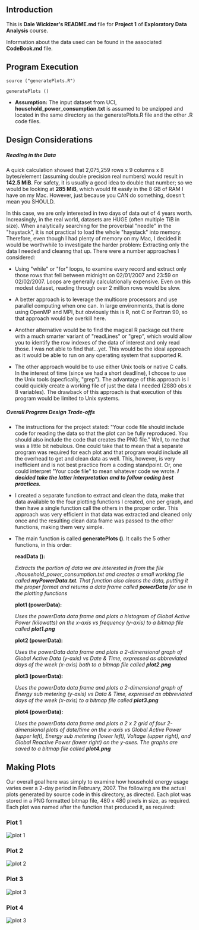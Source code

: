 ## Introduction

This is **Dale Wickizer's README.md** file for **Project 1** of **Exploratory Data Analysis** course. 

Information about the data used can be found in the associated **CodeBook.md** file.


## Program Execution

	source ("generatePlots.R")
	
	generatePlots ()

* **Assumption:**  The input dataset from UCI, **household\_power\_consumption.txt** is assumed to be unzipped and located in the same directory as the generatePlots.R file and the other .R code files.



## Design Considerations

##### Reading in the Data

A quick calculation showed that 2,075,259 rows x 9 columns x 8 bytes/element (assuming double precision real numbers) would result in **142.5 MiB**.  For safety, it is usually a good idea to double that number; so we would be looking at **285 MiB**, which would fit easily in the 8 GB of RAM I have on my Mac.  However, just because you CAN do something, doesn't mean you SHOULD.

In this case, we are only interested in two days of data out of 4 years worth. Increasingly, in the real world, datasets are HUGE (often multiple TiB in size). When analytically searching for the proverbial "needle" in the "haystack", it is not practical to load the whole "haystack" into memory.  Therefore, even though I had plenty of memory on my Mac, I decided it would be worthwhile to investigate the harder problem: Extracting only the data I needed and cleanng that up.
There were a number approaches I considered:

* Using "while" or "for" loops, to examine every record and extract only those rows that fell between midnight on 02/01/2007 and 23:59 on 02/02/2007.  Loops are generally calculationally expensive. Even on this modest dataset, reading through over 2 million rows would be slow.  

* A better approach is to leverage the multicore processors and use parallel computing when one can. In large environments, that is done using OpenMP and MPI, but obviously this is R, not C or Fortran 90, so that approach would be overkill here. 

* Another alternative would be to find the magical R package out there with a much smarter variant of "readLines" or "grep", which would allow you to identify the row indexes of the data of interest and only read those.  I was not able to find that...yet. This would be the ideal approach as it would be able to run on any operating system that supported R.

* The other approach would be to use either Unix tools or native C calls.  In the interest of time (since we had a short deadline), I choose to use the Unix tools (specfically, "grep"). The advantage of this approach is I could quickly create a working file of just the data I needed (2880 obs x 8 variables).  The drawback of this approach is that execution of this program would be limited to Unix systems.


##### Overall Program Design Trade-offs

* The instructions for the project stated: "Your code file should include code for reading the data so that the plot can be fully reproduced. You should also include the code that creates the PNG file."  Well, to me that was a little bit nebulous. One could take that to mean that a separate program was required for each plot and that program would include all the overhead to get and clean data as well. This, however, is very inefficient and is not best practice from a coding standpoint. Or, one could interpret "Your code file" to mean whatever code we wrote.  ***I decided take the latter interpretation and to follow coding best practices.***

* I created a separate function to extract and clean the data, make that data available to the four plotting functions I created, one per graph, and then have a single function call the others in the proper order. This approach was very efficient in that data was extracted and cleaned only once and the resulting clean data frame was passed to the other functions, making them very simple.

* The main function is called **generatePlots ()**.  It calls the 5 other functions, in this order:

	**readData ():**        
	
	_Extracts the portion of data we are interested in from the file ./household\_power\_consumption.txt and creates a small working file called **myPowerData.txt**.  That function also cleans the data, putting it the proper format and returns a data frame called **powerData** for use in the plotting functions_

	**plot1 (powerData):**  
	
	_Uses the powerData data frame and plots a histogram of Global Active Power (kilowatts) on the x-axis vs frequency (y-axis) to a bitmap file called **plot1.png**_

	**plot2 (powerData):**  
	
	_Uses the powerData data frame and plots a 2-dimensional graph of Global Active Data (y-axis) vs Date & Time, expressed as abbreviated days of the week (x-axis) both to a bitmap file called **plot2.png**_

	**plot3 (powerData):**  
	
	_Uses the powerData data frame and plots a 2-dimensional graph of Energy sub metering (y-axis) vs Data & Time, expressed as abbreviated days of the week (x-axis) to a bitmap file called **plot3.png**_

	**plot4 (powerData):**  
	
	_Uses the powerData data frame and plots a 2 x 2 grid of four 2-dimensional plots of date/time on the x-axis vs Global Active Power (upper left), Energy sub metering (lower left), Voltage (upper right), and Global Reactive Power (lower right) on the y-axes. The graphs are saved to a bitmap file called **plot4.png**_
	

## Making Plots

Our overall goal here was simply to examine how household energy usage varies over a 2-day period in February, 2007. The following are the actual plots generated by source code in this directory, as directed. Each plot was stored in a PNG formatted bitmap file, 480 x 480 pixels in size, as required.  Each plot was named after the function that produced it, as required:


### Plot 1


![plot 1](plot1.png) 


### Plot 2

![plot 2](plot2.png) 

### Plot 3

![plot 3](plot3.png) 


### Plot 4

![plot 3](plot4.png) 

